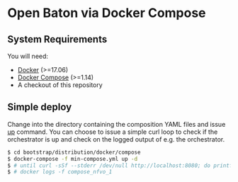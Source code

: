 # Open Baton via Docker Compose
## System Requirements
You will need:

- [Docker](https://www.docker.com/community-edition#/download) (>=17.06)
- [Docker Compose](https://docs.docker.com/compose/install/) (>=1.14)
- A checkout of this repository

## Simple deploy

Change into the directory containing the composition YAML files and issue [up](https://docs.docker.com/compose/reference/up/) command. You can choose to issue a simple curl loop to check if the orchestrator is up and check on the logged output of e.g. the orchestrator.

```bash
$ cd bootstrap/distribution/docker/compose
$ docker-compose -f min-compose.yml up -d
$ # until curl -sSf --stderr /dev/null http://localhost:8080; do printf '.' && sleep 5;done
$ # docker logs -f compose_nfvo_1
```


